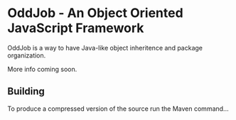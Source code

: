 OddJob - An Object Oriented JavaScript Framework
================================

OddJob is a way to have Java-like object inheritence and package organization.

More info coming soon.

Building
--------

To produce a compressed version of the source run the Maven command...

